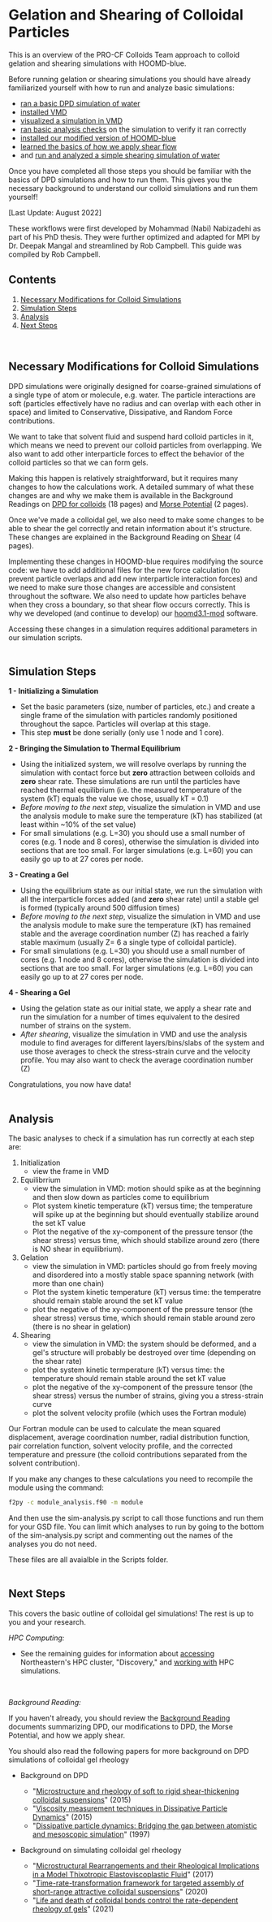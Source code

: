 # Gelation and Shearing of Colloidal Particles

This is an overview of the PRO-CF Colloids Team approach to colloid gelation and shearing simulations with HOOMD-blue.

Before running gelation or shearing simulations you should have already familiarized yourself with how to run and analyze basic simulations:
* [ran a basic DPD simulation of water](/02-Simulating-waterDPD.md)
* [installed VMD](/03-VMD-Install-Guide.md) 
* [visualized a simulation in VMD](/04-Using-VMD.md)
* [ran basic analysis checks](/05-Analysis-Guide.md) on the simulation to verify it ran correctly
* [installed our modified version of HOOMD-blue](/01-HOOMDblue-Install-Guide.md#installing-hoomd31-mod) 
* [learned the basics of how we apply shear flow](/Background-Reading/4-Shearing-4pg.pdf)
* and [run and analyzed a simple shearing simulation of water](/05-Analysis-Guide.md#shearing-waterdpd)

Once you have completed all those steps you should be familiar with the basics of DPD simulations and how to run them. This gives you the necessary background to understand our colloid simulations and run them yourself!

[Last Update: August 2022]

These workflows were first developed by Mohammad (Nabi) Nabizadehi as part of his PhD thesis. They were further optimized and adapted for MPI by Dr. Deepak Mangal and streamlined by Rob Campbell. This guide was compiled by Rob Campbell.
<br>

## Contents
1. [Necessary Modifications for Colloid Simulations](/06-Gelation-and-Shearing.md#necessary-modifications-for-colloid-simulations) 
2. [Simulation Steps](/06-Gelation-and-Shearing.md#simulation-steps)
3. [Analysis](/06-Gelation-and-Shearing.md#analysis)
4. [Next Steps](/06-Gelation-and-Shearing.md#next-steps)
<br>

## Necessary Modifications for Colloid Simulations 

DPD simulations were originally designed for coarse-grained simulations of a single type of atom or molecule, e.g. water. The particle interactions are soft (particles effectively have no radius and can overlap with each other in space) and limited to Conservative, Dissipative, and Random Force contributions.

We want to take that solvent fluid and suspend hard colloid particles in it, which means we need to prevent our colloid particles from overlapping. We also want to add other interparticle forces to effect the behavior of the colloid particles so that we can form gels.

Making this happen is relatively straightforward, but it requires many changes to how the calculations work. A detailed summary of what these changes are and why we make them is available in the Background Readings on [DPD for colloids](/Background-Reading/2-DPD-for-Colloids-18pg.pdf) (18 pages) and [Morse Potential](/Background-Reading/3-Morse-Potential-2pg.pdf) (2 pages).

Once we've made a colloidal gel, we also need to make some changes to be able to shear the gel correctly and retain information about it's structure. These changes are explained in the Background Reading on [Shear](/Background-Reading/4-Shearing-4pg.pdf) (4 pages).

Implementing these changes in HOOMD-blue requires modifying the source code: we have to add additional files for the new force calculation (to prevent particle overlaps and add new interparticle interaction forces) and we need to make sure those changes are accessible and consistent throughout the software. We also need to update how particles behave when they cross a boundary, so that shear flow occurs correctly. This is why we developed (and continue to develop) our [hoomd3.1-mod](https://github.com/procf/hoomd3.1-mod) software. 

Accessing these changes in a simulation requires additional parameters in our simulation scripts.
<br>
<br>
## Simulation Steps

**1 - Initializing a Simulation**
* Set the basic parameters (size, number of particles, etc.) and create a single frame of the simulation with particles randomly positioned throughout the sapce. Particles will overlap at this stage. 
* This step **must** be done serially (only use 1 node and 1 core).

**2 - Bringing the Simulation to Thermal Equilibrium**
* Using the initialized system, we will resolve overlaps by running the simulation with contact force but **zero** attraction between colloids and **zero** shear rate. These simulations are run until the particles have reached thermal equilibrium (i.e. the measured temperature of the system (kT) equals the value we chose, usually kT = 0.1)
* *Before moving to the next step*, visualize the simulation in VMD and use the analysis module to make sure the temperature (kT) has stabilized (at least within ~10% of the set value)
* For small simulations (e.g. L=30) you should use a small number of cores (e.g. 1 node and 8 cores), otherwise the simulation is divided into sections that are too small. For larger simulations (e.g. L=60) you can easily go up to at 27 cores per node.

**3 - Creating a Gel**
* Using the equilibrium state as our initial state, we run the simulation with all the interparticle forces added (and **zero** shear rate) until a stable gel is formed (typically around 500 diffusion times)
* *Before moving to the next step*, visualize the simulation in VMD and use the analysis module to make sure the temperature (kT) has remained stable and the average coordination number (Z) has reached a fairly stable maximum (usually Z= 6 a single type of colloidal particle).
* For small simulations (e.g. L=30) you should use a small number of cores (e.g. 1 node and 8 cores), otherwise the simulation is divided into sections that are too small. For larger simulations (e.g. L=60) you can easily go up to at 27 cores per node.

**4 - Shearing a Gel**
* Using the gelation state as our initial state, we apply a shear rate and run the simulation for a number of times equivalent to the desired number of strains on the system.
* *After shearing*, visualize the simulation in VMD and use the analysis module to find averages for different layers/bins/slabs of the system and use those averages to check the stress-strain curve and the velocity profile. You may also want to check the average coordination number (Z)

Congratulations, you now have data!
<br>
<br>
## Analysis

The basic analyses to check if a simulation has run correctly at each step are:
1. Initialization
	* view the frame in VMD
2. Equilibrrium
	* view the simulation in VMD: motion should spike as at the beginning and then slow down as particles come to equilibrium 
	* Plot system kinetic temperature (kT) versus time; the temperature will spike up at the beginning but should eventually stabilize around the set kT value
	* Plot the negative of the xy-component of the pressure tensor (the shear stress) versus time, which should stabilize around zero (there is NO shear in equilibrium).
3. Gelation
	* view the simulation in VMD: particles should go from freely moving and disordered into a mostly stable space spanning network (with more than one chain)
	* Plot the system kinetic temperature (kT) versus time: the temperatre should remain stable around the set kT value
	* plot the negative of the xy-component of the pressure tensor (the shear stress) versus time, which should remain stable around zero (there is no shear in gelation)
4. Shearing
	* view the simulation in VMD: the system should be deformed, and a gel's structure will probably be destroyed over time (depending on the shear rate)
	* plot the system kinetic termperature (kT) versus time: the temperature should remain stable around the set kT value
	* plot the negative of the xy-component of the pressure tensor (the shear stress) versus the number of strains, giving you a stress-strain curve
	* plot the solvent velocity profile (which uses the Fortran module) 

Our Fortran module can be used to calculate the mean squared displacement, average coordination number, radial distribution function, pair correlation function, solvent velocity profile, and the corrected temperature and pressure (the colloid contributions separated from the solvent contribution).

If you make any changes to these calculations you need to recompile the module using the command:
```bash
f2py -c module_analysis.f90 -m module
```

And then use the sim-analysis.py script to call those functions and run them for your GSD file. You can limit which analyses to run by going to the bottom of the sim-analysis.py script and commenting out the names of the analyses you do not need.

These files are all avaialble in the Scripts folder.
<br>
<br>
## Next Steps

This covers the basic outline of colloidal gel simulations! The rest is up to you and your research.

*HPC Computing:*
* See the remaining guides for information about [accessing](/09-Accessing-Discovery.md) Northeastern's HPC cluster, "Discovery," and [working with](/10-Slurm-and-Disco.md) HPC simulations.
<br>

*Background Reading:*

If you haven't already, you should review the [Background Reading](/Background-Reading) documents summarizing DPD, our modifications to DPD, the Morse Potential, and how we apply shear. 

You should also read the following papers for more background on DPD simulations of colloidal gel rheology
* Background on DPD
	* "[Microstructure and rheology of soft to rigid shear-thickening colloidal suspensions]" (2015) 
	* "[Viscosity measurement techniques in Dissipative Particle Dynamics]" (2015)
	* "[Dissipative particle dynamics: Bridging the gap between atomistic and mesoscopic simulation]" (1997)

* Background on simulating colloidal gel rheology
	* "[Microstructural Rearrangements and their Rheological Implications in a Model Thixotropic Elastoviscoplastic Fluid]" (2017)
	* "[Time-rate-transformation framework for targeted assembly of short-range attractive colloidal suspensions]" (2020)
	* "[Life and death of colloidal bonds control the rate-dependent rheology of gels]" (2021)

[Microstructure and rheology of soft to rigid shear-thickening colloidal suspensions]:https://sor.scitation.org/doi/10.1122/1.4931655 
[Viscosity measurement techniques in Dissipative Particle Dynamics]:https://doi.org/10.1016/j.cpc.2015.05.027
[Dissipative particle dynamics: Bridging the gap between atomistic and mesoscopic simulation]:https://doi.org/10.1063/1.474784
[Microstructural Rearrangements and their Rheological Implications in a Model Thixotropic Elastoviscoplastic Fluid]:https://doi.org/10.1103/PhysRevLett.118.048003
[Time-rate-transformation framework for targeted assembly of short-range attractive colloidal suspensions]:https://doi.org/10.1016/j.mtadv.2019.100026
[Life and death of colloidal bonds control the rate-dependent rheology of gels]:https://doi.org/10.1038/s41467-021-24416-x


